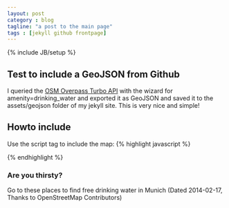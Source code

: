 ```yaml
---
layout: post
category : blog
tagline: "a post to the main page"
tags : [jekyll github frontpage]
---
```

{% include JB/setup %}

## Test to include a GeoJSON from Github
I queried the [OSM Overpass Turbo API](http://overpass-turbo.eu/) with the wizard for amenity=drinking_water and exported it
as GeoJSON and saved it to the assets/geojson folder of my jekyll site. This is very nice and simple!

## Howto include
Use the script tag to include the map:
{% highlight javascript %}
<script src="https://embed.github.com/view/geojson/Maltretieren/maltretieren.github.com/master/assets/geojson/drinking_water.geojson"></script>
{% endhighlight %}

### Are you thirsty?
Go to these places to find free drinking water in Munich (Dated 2014-02-17, Thanks to OpenStreetMap Contributors)

<script src="https://embed.github.com/view/geojson/Maltretieren/maltretieren.github.com/master/assets/geojson/drinking_water.geojson"></script>
